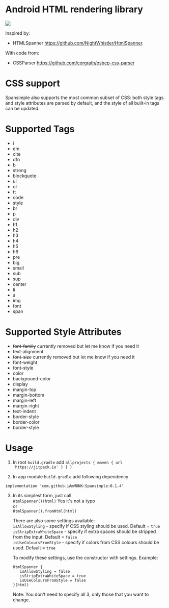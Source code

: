 # Android HTML rendering library

[![](https://jitpack.io/v/iAmMONK/Spansimple.svg)](https://jitpack.io/#iAmMONK/Spansimple)

Inspired by:

* HTMLSpanner https://github.com/NightWhistler/HtmlSpanner.

With code from:

* CSSParser https://github.com/corgrath/osbcp-css-parser

# CSS support

Spansimple also supports the most common subset of CSS: both style tags and style attributes
are parsed by default, and the style of all built-in tags can be updated.

# Supported Tags

* i
* em
* cite
* dfn
* b
* strong
* blockquote
* ul
* ol
* tt
* code
* style
* br
* p
* div
* h1
* h2
* h3
* h4
* h5
* h6
* pre
* big
* small
* sub
* sup
* center
* li
* a
* img
* font
* span

# Supported Style Attributes

* ~~font-family~~ currently removed but let me know if you need it
* text-alignment
* ~~font-size~~ currently removed but let me know if you need it
* font-weight
* font-style
* color
* background-color
* display
* margin-top
* margin-bottom
* margin-left
* margin-right
* text-indent
* border-style
* border-color
* border-style

# Usage

1. In root ``build.gradle`` add ``allprojects { maven { url 'https://jitpack.io' } } }``

2. In app module ``build.gradle`` add following dependency

``implementation 'com.github.iAmMONK:Spansimple:0.1.4'``

3. In its simplest form, just call  
   ``HtmlSpanner()(html)`` Yes it's not a typo  
   or  
   ``HtmlSpanner().fromHtml(html)``

   There are also some settings available:  
   ``isAllowStyling`` - specify if CSS styling should be used. Default = ``true``  
   ``isStripExtraWhiteSpace`` - specify if extra spaces should be stripped from the input. Default = ``false``  
   ``isUseColoursFromStyle`` - specify if colors from CSS colours should be used. Default = ``true``  
   
   To modify these settings, use the constructor with settings. Example:
   ```
   HtmlSpanner {
      isAllowStyling = false
      isStripExtraWhiteSpace = true
      isUseColoursFromStyle = false
   }(html)
   ```
   Note: You don't need to specify all 3, only those that you want to change.

